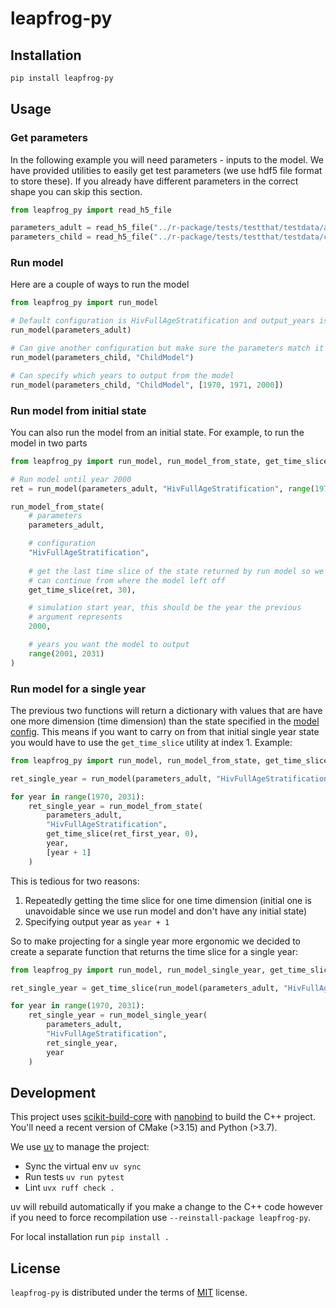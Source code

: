 # leapfrog-py

## Installation

```bash
pip install leapfrog-py
```

## Usage


### Get parameters

In the following example you will need parameters - inputs to the model. We have provided utilities to easily get test parameters (we use hdf5 file format to store these). If you already have different parameters in the correct shape you can skip this section.

```python
from leapfrog_py import read_h5_file

parameters_adult = read_h5_file("../r-package/tests/testthat/testdata/adult_parms_full.h5")
parameters_child = read_h5_file("../r-package/tests/testthat/testdata/child_parms_full.h5")
```


### Run model

Here are a couple of ways to run the model

```python
from leapfrog_py import run_model

# Default configuration is HivFullAgeStratification and output_years is range(1970, 2031)
run_model(parameters_adult)

# Can give another configuration but make sure the parameters match it
run_model(parameters_child, "ChildModel")

# Can specify which years to output from the model
run_model(parameters_child, "ChildModel", [1970, 1971, 2000])
```


### Run model from initial state

You can also run the model from an initial state. For example, to run the model in two parts

```python
from leapfrog_py import run_model, run_model_from_state, get_time_slice

# Run model until year 2000
ret = run_model(parameters_adult, "HivFullAgeStratification", range(1970, 2001))

run_model_from_state(
    # parameters
    parameters_adult,

    # configuration
    "HivFullAgeStratification",
    
    # get the last time slice of the state returned by run model so we
    # can continue from where the model left off
    get_time_slice(ret, 30),

    # simulation start year, this should be the year the previous
    # argument represents
    2000,

    # years you want the model to output
    range(2001, 2031)
)
```


### Run model for a single year

The previous two functions will return a dictionary with values that are have one more
dimension (time dimension) than the state specified in the [model config](../cpp_generation/modelSchemas/configs/DpConfig.json). This means if you want to carry on from that initial single year state you would have to use the `get_time_slice` utility at index 1. Example:

```python
from leapfrog_py import run_model, run_model_from_state, get_time_slice

ret_single_year = run_model(parameters_adult, "HivFullAgeStratification", [1970])

for year in range(1970, 2031):
    ret_single_year = run_model_from_state(
        parameters_adult,
        "HivFullAgeStratification",
        get_time_slice(ret_first_year, 0),
        year,
        [year + 1]
    )
```

This is tedious for two reasons:
1. Repeatedly getting the time slice for one time dimension (initial one is unavoidable since we use run model and don't have any initial state)
1. Specifying output year as `year + 1`

So to make projecting for a single year more ergonomic we decided to create a separate function
that returns the time slice for a single year:

```python
from leapfrog_py import run_model, run_model_single_year, get_time_slice

ret_single_year = get_time_slice(run_model(parameters_adult, "HivFullAgeStratification", [1970]), 0)

for year in range(1970, 2031):
    ret_single_year = run_model_single_year(
        parameters_adult,
        "HivFullAgeStratification",
        ret_single_year,
        year
    )
```

## Development

This project uses [scikit-build-core](https://github.com/scikit-build/scikit-build-core) with [nanobind](https://github.com/wjakob/nanobind) to build the C++ project. You'll need a recent version of CMake (>3.15) and Python (>3.7).

We use [uv](https://docs.astral.sh/uv/) to manage the project:
* Sync the virtual env `uv sync`
* Run tests `uv run pytest`
* Lint `uvx ruff check .`

uv will rebuild automatically if you make a change to the C++ code however if you need to force recompilation use `--reinstall-package leapfrog-py`.

For local installation run `pip install .`

## License

`leapfrog-py` is distributed under the terms of [MIT](https://spdx.org/licenses/MIT.html) license.
